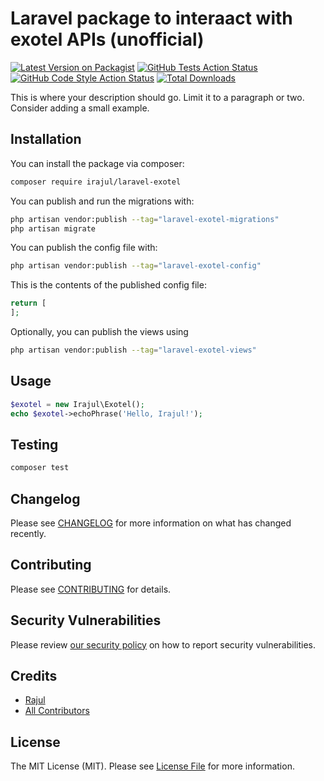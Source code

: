 # Laravel package to interaact with exotel APIs (unofficial)

[![Latest Version on Packagist](https://img.shields.io/packagist/v/irajul/laravel-exotel.svg?style=flat-square)](https://packagist.org/packages/irajul/laravel-exotel)
[![GitHub Tests Action Status](https://img.shields.io/github/actions/workflow/status/irajul/laravel-exotel/run-tests.yml?branch=main&label=tests&style=flat-square)](https://github.com/irajul/laravel-exotel/actions?query=workflow%3Arun-tests+branch%3Amain)
[![GitHub Code Style Action Status](https://img.shields.io/github/actions/workflow/status/irajul/laravel-exotel/fix-php-code-style-issues.yml?branch=main&label=code%20style&style=flat-square)](https://github.com/irajul/laravel-exotel/actions?query=workflow%3A"Fix+PHP+code+style+issues"+branch%3Amain)
[![Total Downloads](https://img.shields.io/packagist/dt/irajul/laravel-exotel.svg?style=flat-square)](https://packagist.org/packages/irajul/laravel-exotel)

This is where your description should go. Limit it to a paragraph or two. Consider adding a small example.

## Installation

You can install the package via composer:

```bash
composer require irajul/laravel-exotel
```

You can publish and run the migrations with:

```bash
php artisan vendor:publish --tag="laravel-exotel-migrations"
php artisan migrate
```

You can publish the config file with:

```bash
php artisan vendor:publish --tag="laravel-exotel-config"
```

This is the contents of the published config file:

```php
return [
];
```

Optionally, you can publish the views using

```bash
php artisan vendor:publish --tag="laravel-exotel-views"
```

## Usage

```php
$exotel = new Irajul\Exotel();
echo $exotel->echoPhrase('Hello, Irajul!');
```

## Testing

```bash
composer test
```

## Changelog

Please see [CHANGELOG](CHANGELOG.md) for more information on what has changed recently.

## Contributing

Please see [CONTRIBUTING](CONTRIBUTING.md) for details.

## Security Vulnerabilities

Please review [our security policy](../../security/policy) on how to report security vulnerabilities.

## Credits

- [Rajul](https://github.com/irajul)
- [All Contributors](../../contributors)

## License

The MIT License (MIT). Please see [License File](LICENSE.md) for more information.
